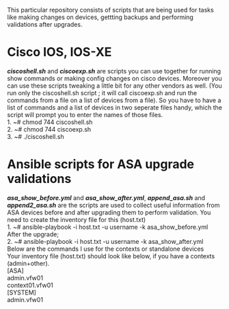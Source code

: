 This particular repository consists of scripts that are being used for tasks like making changes on devices, gettting backups and performing validations after upgrades.
# Cisco IOS, IOS-XE
<b><i>ciscoshell.sh</i></b> and <b><i>ciscoexp.sh</i></b> are scripts you can use together for running show commands or making config changes on cisco devices. Moreover you can use these scripts tweaking a little bit for any other vendors as well. (You run only the ciscoshell.sh script ; it will call ciscoexp.sh and run the commands from a file on a list of devices from a file). So you have to have a list of commands and a list of devices in two seperate files handy, which the script will prompt you to enter the names of those files. </br> 1. ~# chmod 744 ciscoshell.sh </br> 2. ~# chmod 744 ciscoexp.sh </br> 3. ~#  ./ciscoshell.sh
# Ansible scripts for ASA upgrade validations
<b><i>asa_show_before.yml</i></b> and <b><i>asa_show_after.yml</i></b>, <b><i>append_asa.sh</i></b> and <b><i>append2_asa.sh</i></b> are the scripts are used to collect useful information from ASA devices before and after upgrading them to perform validation. You need to create the inventory file for this (host.txt)
</br>1. ~# ansible-playbook -i host.txt -u username -k asa_show_before.yml
</br>          After the upgrade;
</br>2. ~# ansible-playbook -i host.txt -u username -k asa_show_after.yml
</br>Below are the commands I use for the contexts or standalone devices
</br> Your inventory file (host.txt) should look like below, if you have a contexts (admin+other). 
</br>[ASA]
</br>admin.vfw01
</br>context01.vfw01
</br>[SYSTEM]
</br>admin.vfw01

